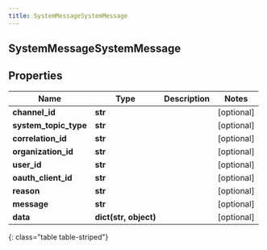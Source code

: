 ```yaml
---
title: SystemMessageSystemMessage
---
```

## SystemMessageSystemMessage

## Properties

|Name | Type | Description | Notes|
|------------ | ------------- | ------------- | -------------|
| **channel_id** | **str** |  | [optional] |
| **system_topic_type** | **str** |  | [optional] |
| **correlation_id** | **str** |  | [optional] |
| **organization_id** | **str** |  | [optional] |
| **user_id** | **str** |  | [optional] |
| **oauth_client_id** | **str** |  | [optional] |
| **reason** | **str** |  | [optional] |
| **message** | **str** |  | [optional] |
| **data** | **dict(str, object)** |  | [optional] |
{: class="table table-striped"}


